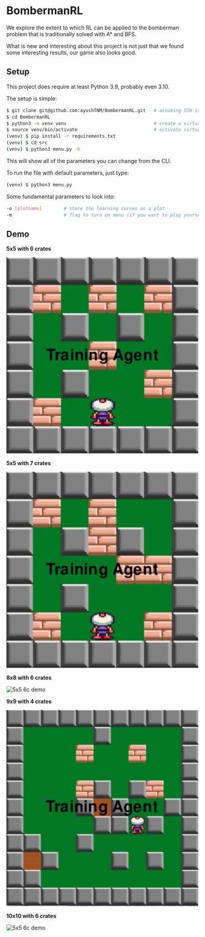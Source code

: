BombermanRL
===========

We explore the extent to which RL can be applied to the bomberman problem that is traditionally solved with A* and BFS.

What is new and interesting about this project is not just that we found some interesting results, our game also looks good.

Setup
-----
This project does require at least Python 3.9, probably even 3.10.

The setup is simple:

```bash
$ git clone git@github.com:ayushTNM/BombermanRL.git   # assuming SSH is set up
$ cd BombermanRL
$ python3 -m venv venv                                # create a virtual environment
$ source venv/bin/activate                            # activate virtual environment
(venv) $ pip install -r requirements.txt
(venv) $ cd src
(venv) $ python3 menu.py -h
```

This will show all of the parameters you can change from the CLI.

To run the file with default parameters, just type:

```bash
(venv) $ python3 menu.py
```

Some fundamental parameters to look into:

```bash
-o [plotname]        # store the learning curves as a plot
-m                   # flag to turn on menu (if you want to play yourself)
```

Demo
----

**5x5 with 6 crates**

<fig>
<img src="https://github.com/ayushTNM/BombermanRL/blob/main/assets/readme/5x6c.gif" width="512" height="512" alt="5x5 6c demo"/>
</fig>

**5x5 with 7 crates**

<fig>
<img src="https://github.com/ayushTNM/BombermanRL/blob/main/assets/readme/5x7c.gif" width="512" height="512" alt="5x5 6c demo"/>
</fig>

**8x8 with 6 crates**

<fig>
<img src="https://github.com/ayushTNM/BombermanRL/blob/main/assets/readme/8x6c.gif" width="512" height="512" alt="5x5 6c demo"/>
</fig>


**9x9 with 4 crates**

<fig>
<img src="https://github.com/ayushTNM/BombermanRL/blob/main/assets/readme/9x4c.gif" width="512" height="512" alt="5x5 6c demo"/>
</fig>
  
**10x10 with 6 crates**

<fig>
<img src="https://github.com/ayushTNM/BombermanRL/blob/main/assets/readme/10x6c.gif" width="512" height="512" alt="5x5 6c demo"/>
</fig>
